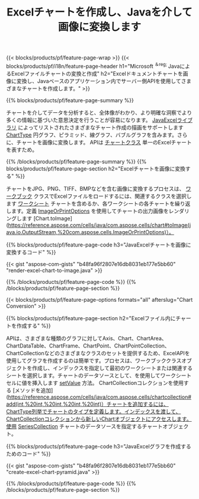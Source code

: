 ﻿---
title: Excelチャートを作成し、Javaを介して画像に変換します
url: /ja/java/chart/
description: Javaライブラリを使用してMicrosoftExcelでチャートまたは図を描画および変換するためのJavaソースコード。 
---
{{< blocks/products/pf/feature-page-wrap >}}
{{< blocks/products/pf/i18n/feature-page-header h1="Microsoft <sup>＆reg; </sup>JavaによるExcelファイルチャートの変換と作成" h2="Excelドキュメントチャートを画像に変換し、Javaベースのアプリケーション内でサーバー側APIを使用してさまざまなチャートを作成します。" >}}


{{% blocks/products/pf/feature-page-summary %}}

チャートを介してデータを分析すると、全体像がわかり、より明確な洞察でより多くの情報に基づいた意思決定を行うことが容易になります。 [JavaExcelライブラリ](/cells/java/) によってリストされたさまざまなチャート作成の描画をサポートします [ChartType](https://reference.aspose.com/cells/java/com.aspose.cells/ChartType) 円グラフ、ピラミッド、線グラフ、バブルグラフを含みます。さらに、チャートを画像に変換します。 APIは [チャートクラス](https://reference.aspose.com/cells/java/com.aspose.cells/Chart) 単一のExcelチャートを表すため。

{{% /blocks/products/pf/feature-page-summary %}}
{{% blocks/products/pf/feature-page-section h2="Excelチャートを画像に変換する" %}}

チャートをJPG、PNG、TIFF、BMPなどを含む画像に変換するプロセスは、 [ワークブック](https://reference.aspose.com/java/cells/com.aspose.cells/workbook) クラスでExcelファイルをロードするには、関連するクラスを選択します [ワークシート](https://reference.aspose.com/cells/java/com.aspose.cells/worksheet) チャートを含めるか、各ワークシートの各チャートを繰り返します。定義 [ImageOrPrintOptions](https://reference.aspose.com/cells/java/com.aspose.cells/ImageOrPrintOptions) を使用してチャートの出力画像をレンダリングします [Chart.toImage](https://reference.aspose.com/cells/java/com.aspose.cells/chart#toImage(java.io.OutputStream,%20com.aspose.cells.ImageOrPrintOptions)）。


{{% blocks/products/pf/feature-page-code h3="JavaExcelチャートを画像に変換するコード" %}}

{{< gist "aspose-com-gists" "b48fa96f2807e16db8031eb177e5bb60" "render-excel-chart-to-image.java" >}}

{{% /blocks/products/pf/feature-page-code %}}
{{% /blocks/products/pf/feature-page-section %}}

{{< blocks/products/pf/feature-page-options formats="all" afterslug="Chart Conversion" >}}


{{% blocks/products/pf/feature-page-section h2="Excelファイル内にチャートを作成する" %}}

APIは、さまざまな種類のグラフに対してAxis、Chart、ChartArea、ChartDataTable、ChartFrame、ChartPoint、ChartPointCollection、ChartCollectionなどのさまざまなクラスのセットを提供するため、ExcelAPIを使用してグラフを作成するのは簡単です。プロセスは、ワークブッククラスオブジェクトを作成し、インデックスを指定して最初のワークシートまたは関連するシートを選択します。チャートのデータソースとして、を使用してワークシートセルに値を挿入します [setValue](https://reference.aspose.com/cells/java/com.aspose.cells/cell#Value) 方法。 ChartCollectionコレクションを使用する [メソッドを追加](https://reference.aspose.com/cells/java/com.aspose.cells/chartcollection#add(int,%20int,%20int,%20int,%20int)）チャートを追加するには、ChartType列挙でチャートのタイプを定義します。インデックスを渡して、ChartCollectionコレクションから新しいChartオブジェクトにアクセスします。使用 [SeriesCollection](https://reference.aspose.com/cells/java/com.aspose.cells/SeriesCollection) チャートのデータソースを指定するチャートオブジェクト。

{{% blocks/products/pf/feature-page-code h3="JavaExcelグラフを作成するためのコード" %}}

{{< gist "aspose-com-gists" "b48fa96f2807e16db8031eb177e5bb60" "create-excel-chart-pyramid.java" >}}

{{% /blocks/products/pf/feature-page-code %}}
{{% /blocks/products/pf/feature-page-section %}}